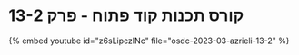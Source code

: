 # קורס תכנות קוד פתוח - פרק 13-2


{% embed youtube id="z6sLipczINc" file="osdc-2023-03-azrieli-13-2" %}


